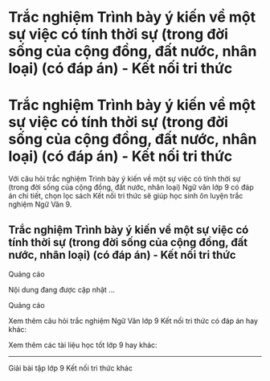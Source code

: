 # Trắc nghiệm Trình bày ý kiến về một sự việc có tính thời sự (trong đời sống của cộng đồng, đất nước, nhân loại) (có đáp án) - Kết nối tri thức

# Trắc nghiệm Trình bày ý kiến về một sự việc có tính thời sự (trong đời sống của cộng đồng, đất nước, nhân loại) (có đáp án) - Kết nối tri thức

Với câu hỏi trắc nghiệm Trình bày ý kiến về một sự việc có tính thời sự (trong đời sống của cộng đồng, đất nước, nhân loại) Ngữ văn lớp 9 có đáp án chi tiết, chọn lọc sách Kết nối tri thức sẽ giúp học sinh ôn luyện trắc nghiệm Ngữ Văn 9.

## Trắc nghiệm Trình bày ý kiến về một sự việc có tính thời sự (trong đời sống của cộng đồng, đất nước, nhân loại) (có đáp án) - Kết nối tri thức

Quảng cáo

Nội dung đang được cập nhật ...

Quảng cáo

Xem thêm câu hỏi trắc nghiệm Ngữ Văn lớp 9 Kết nối tri thức có đáp án hay khác:

Xem thêm các tài liệu học tốt lớp 9 hay khác:

* * *

Giải bài tập lớp 9 Kết nối tri thức khác

